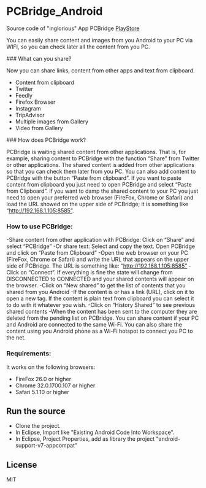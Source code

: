 # PCBridge_Android
Source code of "inglorious" App PCBridge [PlayStore](https://play.google.com/store/apps/details?id=com.o3r3.browserandroidbridge)

You can easily share content and images from you Android to your PC via WIFI, so you can check later all the content from you PC.


### What can you share?

Now you can share links, content from other apps and text from clipboard.
- Content from clipboard
- Twitter
- Feedly
- Firefox Browser
- Instagram
- TripAdvisor
- Multiple images from Gallery
- Video from Gallery


### How does PCBridge work?

PCBridge is waiting shared content from other applications. That is, for example, sharing content to PCBridge with the function “Share” from Twitter or other applications. The shared content is added from other applications so that you can check them later from you PC. You can also add content to PCBridge with the button “Paste from clipboard”. If you want to paste content from clipboard you just need to open PCBridge and select “Paste from Clipboard”.
If you want to damp the shared content to your PC you just need to open your preferred web browser (FireFox, Chrome or Safari) and load the URL showed on the upper side of PCBridge; it is something like “http://192.168.1.105:8585”.

### How to use PCBridge:

-Share content from other application with PCBridge: Click on “Share” and select “PCBridge”
-Or share text: Select and copy the text. Open PCBridge and click on “Paste from Clipboard”
-Open the web browser on your PC (FireFox, Chrome or Safari) and write the URL that appears on the upper side of PCBridge. The URL is something like:
“http://192.168.1.105:8585”
-Click on “Connect”. If everything is fine the state will change from DISCONNECTED to CONNECTED and your shared contents will appear on the browser.
-Click on “New shared” to get the list of contents that you shared from you Android
-If the content is or has a link (URL), click on it to open a new tag. If the content is plain text from clipboard you can select it to do with it whatever you wish.
-Click on “History Shared” to see previous shared contents
-When the content has been sent to the computer they are deleted from the pending list on PCBridge.
You can share content if your PC and Android are connected to the same Wi-Fi. You can also share the content using you Android phone as a Wi-Fi hotspot to connect you PC to the net.


### Requirements:

It works on the following browsers:
- FireFox 26.0 or higher
- Chrome 32.0.1700.107 or higher
- Safari 5.1.10 or higher

## Run the source

- Clone the project.
- In Eclipse, Import like "Existing Android Code Into Workspace".
- In Eclipse, Project Properties, add as library the project "android-support-v7-appcompat"


## License

MIT
